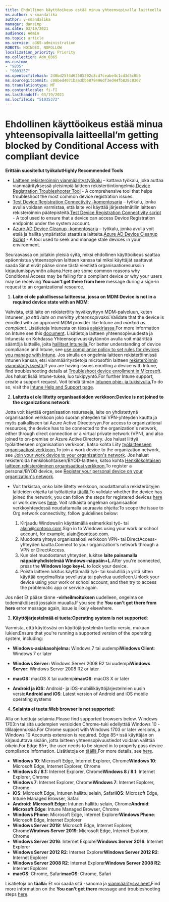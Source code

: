 ```yaml
---
title: Ehdollinen käyttöoikeus estää minua yhteensopivalla laitteella
ms.author: v-smandalika
author: v-smandalika
manager: dansimp
ms.date: 03/19/2021
audience: Admin
ms.topic: article
ms.service: o365-administration
ROBOTS: NOINDEX, NOFOLLOW
localization_priority: Priority
ms.collection: Adm_O365
ms.custom:
- "9835"
- "9003257"
ms.openlocfilehash: 240bd25f4d62505202c8cd7ceabe4c1cd3d5c0b5
ms.sourcegitcommit: c08bed4071baa3bb5879496df3ed44fb828c8367
ms.translationtype: MT
ms.contentlocale: fi-FI
ms.lasthandoff: 03/19/2021
ms.locfileid: "51035372"
---
```

# <a name="im-getting-blocked-by-conditional-access-with-compliant-device"></a><span data-ttu-id="a39fd-102">Ehdollinen käyttöoikeus estää minua yhteensopivalla laitteella</span><span class="sxs-lookup"><span data-stu-id="a39fd-102">I’m getting blocked by Conditional Access with compliant device</span></span>

<span data-ttu-id="a39fd-103">**Erittäin suositellut työkalut**</span><span class="sxs-lookup"><span data-stu-id="a39fd-103">**Highly Recommended Tools**</span></span>

- <span data-ttu-id="a39fd-104">[Laitteen rekisteröinnin vianmääritystyökalu](https://docs.microsoft.com/samples/azure-samples/dsregtool/dsregtool/) – kattava työkalu, joka auttaa vianmäärityksessä yleisimpiä laitteen rekisteröintiongelmia.</span><span class="sxs-lookup"><span data-stu-id="a39fd-104">[Device Registration Troubleshooter Tool](https://docs.microsoft.com/samples/azure-samples/dsregtool/dsregtool/) - A comprehensive tool that helps troubleshoot the most common device registration issues.</span></span>
- <span data-ttu-id="a39fd-105">[Test Device Registration Connectivity -komentosarja](https://docs.microsoft.com/samples/azure-samples/testdeviceregconnectivity/testdeviceregconnectivity/) – työkalu, jonka avulla voidaan varmistaa, että laite voi käyttää järjestelmätilin laitteen rekisteröinnin päätepisteitä.</span><span class="sxs-lookup"><span data-stu-id="a39fd-105">[Test Device Registration Connectivity script](https://docs.microsoft.com/samples/azure-samples/testdeviceregconnectivity/testdeviceregconnectivity/) - A tool used to ensure that a device can access Device Registration endpoints under the system account.</span></span>
- <span data-ttu-id="a39fd-106">[Azure AD Device Cleanup -komentosarja](https://github.com/mzmaili/AzureADDeviceCleanup) – työkalu, jonka avulla voit etsiä ja hallita ympäristösi staattisia laitteita.</span><span class="sxs-lookup"><span data-stu-id="a39fd-106">[Azure AD Device Cleanup Script](https://github.com/mzmaili/AzureADDeviceCleanup) - A tool used to seek and manage stale devices in your environment.</span></span>

<span data-ttu-id="a39fd-107">Seuraavassa on joitakin yleisiä syitä, miksi ehdollinen käyttöoikeus saattaa epäonnistua  yhteensopivan laitteen kanssa tai miksi käyttäjät saattavat saada Sinut eivät pääse sinne tästä viestistä organisaatioresurssiin kirjautumispyynnön aikana.</span><span class="sxs-lookup"><span data-stu-id="a39fd-107">Here are some common reasons why Conditional Access may be failing for a compliant device or why your users may be receiving **You can't get there from here** message during a sign-in request to an organizational resource.</span></span>

1. <span data-ttu-id="a39fd-108">**Laite ei ole pakollisessa laitteessa, jossa on MDM:**</span><span class="sxs-lookup"><span data-stu-id="a39fd-108">**Device is not in a required device state with an MDM**:</span></span>

<span data-ttu-id="a39fd-109">Vahvista, että laite on rekisteröity hyväksyttyyn MDM-palveluun, kuten Intuneen, *ja että laite on merkitty yhteensopivaksi.*</span><span class="sxs-lookup"><span data-stu-id="a39fd-109">Validate that the device is enrolled with an approved MDM provider like Intune and *marked as compliant*.</span></span> <span data-ttu-id="a39fd-110">Lisätietoja Intunesta on tässä [asiakirjassa.](https://docs.microsoft.com/mem/intune/enrollment/device-enrollment)</span><span class="sxs-lookup"><span data-stu-id="a39fd-110">For more information on Intune see this [document](https://docs.microsoft.com/mem/intune/enrollment/device-enrollment).</span></span> <span data-ttu-id="a39fd-111">Lisätietoja laitteen yhteensopivuudesta ja Intunesta on Kohdassa Yhteensopivuuskäytännön avulla voit määrittää sääntöjä laitteille, joita [hallitset Intunella.](https://docs.microsoft.com/mem/intune/protect/device-compliance-get-started)</span><span class="sxs-lookup"><span data-stu-id="a39fd-111">For better understanding of device compliance and Intune, see [use compliance policy to set rules for devices you manage with Intune](https://docs.microsoft.com/mem/intune/protect/device-compliance-get-started).</span></span> <span data-ttu-id="a39fd-112">Jos sinulla on ongelmia laitteen rekisteröinnissä Intunen kanssa, etsi vianmääritystietoja microsoftin laitteen [rekisteröinnin vianmäärityksestä.](https://docs.microsoft.com/troubleshoot/mem/intune/troubleshoot-device-enrollment-in-intune)</span><span class="sxs-lookup"><span data-stu-id="a39fd-112">If you are having issues enrolling a device with Intune, find troubleshooting details at [Troubleshoot device enrollment in Microsoft](https://docs.microsoft.com/troubleshoot/mem/intune/troubleshoot-device-enrollment-in-intune).</span></span> <span data-ttu-id="a39fd-113">Jos haluat lisää Intune-tukea, luo tukipyyntö.</span><span class="sxs-lookup"><span data-stu-id="a39fd-113">For further Intune support, create a support request.</span></span> <span data-ttu-id="a39fd-114">Voit tehdä tämän [Intunen ohje- ja tukisivulla.](https://endpoint.microsoft.com/#blade/Microsoft_Intune_DeviceSettings/SupportMenu/helpSupport)</span><span class="sxs-lookup"><span data-stu-id="a39fd-114">To do so, visit the [Intune Help and Support page](https://endpoint.microsoft.com/#blade/Microsoft_Intune_DeviceSettings/SupportMenu/helpSupport).</span></span>

2. <span data-ttu-id="a39fd-115">**Laitetta ei ole liitetty organisaatioiden verkkoon:**</span><span class="sxs-lookup"><span data-stu-id="a39fd-115">**Device is not joined to the organizations network**:</span></span>

<span data-ttu-id="a39fd-116">Jotta voit käyttää organisaation resursseja, laite on yhdistettynä organisaation verkkoon joko suoran yhteyden tai VPN-yhteyden kautta ja myös paikalliseen tai Azure Active Directoryyn.</span><span class="sxs-lookup"><span data-stu-id="a39fd-116">For access to organizational resources, the device has to be connected to the organization's network, either through direct connection or a virtual private network (VPN), and also joined to on-premise or Azure Active Directory.</span></span> <span data-ttu-id="a39fd-117">Jos haluat liittyä työlaitteeseen organisaation verkkoon, katso kohta Liity [työlaitteeseen organisaatiosi verkkoon.](https://docs.microsoft.com/azure/active-directory/user-help/user-help-join-device-on-network)</span><span class="sxs-lookup"><span data-stu-id="a39fd-117">To join a work device to the organization network, see [Join your work device to your organization's network](https://docs.microsoft.com/azure/active-directory/user-help/user-help-join-device-on-network).</span></span> <span data-ttu-id="a39fd-118">Jos haluat rekisteröidä henkilökohtaisen/BYOD-laitteen, katso kohta [Henkilökohtaisen laitteen rekisteröiminen organisaatiosi verkkoon.](https://docs.microsoft.com/azure/active-directory/user-help/user-help-register-device-on-network)</span><span class="sxs-lookup"><span data-stu-id="a39fd-118">To register a personal/BYOD device, see [Register your personal device on your organization's network](https://docs.microsoft.com/azure/active-directory/user-help/user-help-register-device-on-network).</span></span>

- <span data-ttu-id="a39fd-119">Voit tarkistaa, onko laite liitetty verkkoon, noudattamalla rekisteröityjen [](https://docs.microsoft.com/azure/active-directory/user-help/user-help-register-device-on-network#to-verify-that-youre-registered) laitteiden ohjeita tai työlaitteita [täällä.](https://docs.microsoft.com/azure/active-directory/user-help/user-help-join-device-on-network#to-make-sure-youre-joined)</span><span class="sxs-lookup"><span data-stu-id="a39fd-119">To validate whether the device has joined the network, you can follow the steps for registered devices [here](https://docs.microsoft.com/azure/active-directory/user-help/user-help-register-device-on-network#to-verify-that-youre-registered) or work devices [here](https://docs.microsoft.com/azure/active-directory/user-help/user-help-join-device-on-network#to-make-sure-youre-joined).</span></span> <span data-ttu-id="a39fd-120">Voit ratkaista ongelman organisaation verkkoyhteydessä noudattamalla seuraavia ohjeita:</span><span class="sxs-lookup"><span data-stu-id="a39fd-120">To scope the issue to Org network connectivity, follow guidelines below:</span></span>

    1. <span data-ttu-id="a39fd-121">Kirjaudu Windowsiin käyttämällä esimerkiksi työ- tai alain@contoso.com.</span><span class="sxs-lookup"><span data-stu-id="a39fd-121">Sign in to Windows using your work or school account,  for example, alain@contoso.com.</span></span>
    2. <span data-ttu-id="a39fd-122">Muodosta yhteys organisaatiosi verkkoon VPN- tai DirectAccess-yhteyden kautta.</span><span class="sxs-lookup"><span data-stu-id="a39fd-122">Connect to your organization's network through a VPN or DirectAccess.</span></span>
    3. <span data-ttu-id="a39fd-123">Kun olet muodostanut yhteyden, lukitse **laite painamalla näppäinyhdistelmää Windows-näppäin+L.**</span><span class="sxs-lookup"><span data-stu-id="a39fd-123">After you're connected, press the **Windows logo key+L** to lock your device.</span></span>
    4. <span data-ttu-id="a39fd-124">Poista laitteen lukitus käyttämällä työ- tai koulutiliä ja yritä sitten käyttää ongelmallista sovellusta tai palvelua uudelleen.</span><span class="sxs-lookup"><span data-stu-id="a39fd-124">Unlock your device using your work or school account, and then try to access the problematic app or service again.</span></span>

<span data-ttu-id="a39fd-125">Jos näet Et pääse tänne **-virheilmoituksen** uudelleen, ongelma on todennäköisesti jossakin muualla.</span><span class="sxs-lookup"><span data-stu-id="a39fd-125">If you see the **You can't get there from here** error message again, issue is likely elsewhere.</span></span>

3. <span data-ttu-id="a39fd-126">**Käyttöjärjestelmää ei tueta:**</span><span class="sxs-lookup"><span data-stu-id="a39fd-126">**Operating system is not supported**:</span></span>

<span data-ttu-id="a39fd-127">Varmista, että käytössäsi on käyttöjärjestelmän tuettu versio, mukaan lukien:</span><span class="sxs-lookup"><span data-stu-id="a39fd-127">Ensure that you're running a supported version of the operating system, including:</span></span>

- <span data-ttu-id="a39fd-128">**Windows-asiakasohjelma:** Windows 7 tai uudempi</span><span class="sxs-lookup"><span data-stu-id="a39fd-128">**Windows Client**: Windows 7 or later</span></span>

- <span data-ttu-id="a39fd-129">**Windows Server:** Windows Server 2008 R2 tai uudempi</span><span class="sxs-lookup"><span data-stu-id="a39fd-129">**Windows Server**: Windows Server 2008 R2 or later</span></span>

- <span data-ttu-id="a39fd-130">**macOS:** macOS X tai uudempi</span><span class="sxs-lookup"><span data-stu-id="a39fd-130">**macOS**: macOS X or later</span></span>

- <span data-ttu-id="a39fd-131">**Android ja iOS:** Android- ja iOS-mobiilikäyttöjärjestelmien uusin versio</span><span class="sxs-lookup"><span data-stu-id="a39fd-131">**Android and iOS**: Latest version of Android and iOS mobile operating systems</span></span>

4. <span data-ttu-id="a39fd-132">**Selainta ei tueta:**</span><span class="sxs-lookup"><span data-stu-id="a39fd-132">**Web browser is not supported**:</span></span>

<span data-ttu-id="a39fd-133">Alla on tuettuja selaimia.</span><span class="sxs-lookup"><span data-stu-id="a39fd-133">Please find supported browsers below.</span></span> <span data-ttu-id="a39fd-134">Windows 1703:n tai sitä uudempien versioiden Chrome-tuki edellyttää Windows 10 -tililaajennuksia.</span><span class="sxs-lookup"><span data-stu-id="a39fd-134">For Chrome support with Windows 1703 or later versions, a Windows 10 Accounts extension is required.</span></span> <span data-ttu-id="a39fd-135">Edge 85+:ssä käyttäjän on kirjauduttava sisään, jotta laitteen yhteensopivuustiedot voidaan välittää oikein.</span><span class="sxs-lookup"><span data-stu-id="a39fd-135">For Edge 85+, the user needs to be signed in to properly pass device compliance information.</span></span> <span data-ttu-id="a39fd-136">Lisätietoja on [täällä.](https://docs.microsoft.com/azure/active-directory/conditional-access/concept-conditional-access-conditions#chrome-support)</span><span class="sxs-lookup"><span data-stu-id="a39fd-136">For more details, see [here](https://docs.microsoft.com/azure/active-directory/conditional-access/concept-conditional-access-conditions#chrome-support).</span></span>

- <span data-ttu-id="a39fd-137">**Windows 10**: Microsoft Edge, Internet Explorer, Chrome</span><span class="sxs-lookup"><span data-stu-id="a39fd-137">**Windows 10**: Microsoft Edge, Internet Explorer, Chrome</span></span>
- <span data-ttu-id="a39fd-138">**Windows 8 / 8.1:** Internet Explorer, Chrome</span><span class="sxs-lookup"><span data-stu-id="a39fd-138">**Windows 8 / 8.1**: Internet Explorer, Chrome</span></span>
- <span data-ttu-id="a39fd-139">**Windows 7**: Internet Explorer, Chrome</span><span class="sxs-lookup"><span data-stu-id="a39fd-139">**Windows 7**: Internet Explorer, Chrome</span></span>
- <span data-ttu-id="a39fd-140">**iOS**: Microsoft Edge, Intunen hallittu selain, Safari</span><span class="sxs-lookup"><span data-stu-id="a39fd-140">**iOS**: Microsoft Edge, Intune Managed Browser, Safari</span></span>
- <span data-ttu-id="a39fd-141">**Android:** **Microsoft Edge:** Intunen hallittu selain, Chrome</span><span class="sxs-lookup"><span data-stu-id="a39fd-141">**Android**: **Microsoft Edge**: Intune Managed Browser, Chrome</span></span>
- <span data-ttu-id="a39fd-142">**Windows Phone**: Microsoft Edge, Internet Explorer</span><span class="sxs-lookup"><span data-stu-id="a39fd-142">**Windows Phone**: Microsoft Edge, Internet Explorer</span></span>
- <span data-ttu-id="a39fd-143">**Windows Server 2019:** Microsoft Edge, Internet Explorer, Chrome</span><span class="sxs-lookup"><span data-stu-id="a39fd-143">**Windows Server 2019**: Microsoft Edge, Internet Explorer, Chrome</span></span>
- <span data-ttu-id="a39fd-144">**Windows Server 2016**: Internet Explorer</span><span class="sxs-lookup"><span data-stu-id="a39fd-144">**Windows Server 2016**: Internet Explorer</span></span>
- <span data-ttu-id="a39fd-145">**Windows Server 2012 R2**: Internet Explorer</span><span class="sxs-lookup"><span data-stu-id="a39fd-145">**Windows Server 2012 R2**: Internet Explorer</span></span>
- <span data-ttu-id="a39fd-146">**Windows Server 2008 R2**: Internet Explorer</span><span class="sxs-lookup"><span data-stu-id="a39fd-146">**Windows Server 2008 R2**: Internet Explorer</span></span>
- <span data-ttu-id="a39fd-147">**macOS**: Chrome, Safari</span><span class="sxs-lookup"><span data-stu-id="a39fd-147">**macOS**: Chrome, Safari</span></span>

<span data-ttu-id="a39fd-148">Lisätietoja on **täällä:** Et voi saada sitä -sanoma ja [vianmääritysvaiheet.](https://docs.microsoft.com/azure/active-directory/user-help/user-help-device-remediation)</span><span class="sxs-lookup"><span data-stu-id="a39fd-148">Find more information on the **You can't get there** message and troubleshooting steps [here](https://docs.microsoft.com/azure/active-directory/user-help/user-help-device-remediation).</span></span>
